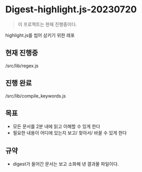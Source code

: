 # Digest-highlight.js-20230720

> 이 프로젝트는 현재 진행중이다.

highlight.js를 씹어 삼키기 위한 레포

## 현재 진행중
/src/lib/regex.js

## 진행 완료
/src/lib/compile_keywords.js

## 목표
+ 모든 문서를 2분 내에 읽고 이해할 수 있게 한다
+ 필요한 내용이 어디에 있는지 보고/ 찾아서/ 바꿀 수 있게 한다

## 규약
+ digest가 들어간 문서는 보고 소화해 낸 결과물 파일이다.
